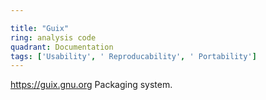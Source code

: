 ```yaml
---

title: "Guix"
ring: analysis code
quadrant: Documentation
tags: ['Usability', ' Reproducability', ' Portability']
---
```

https://guix.gnu.org
Packaging system.
